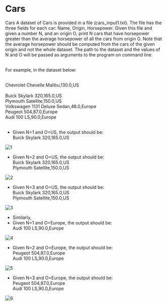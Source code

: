 # Cars
Cars
A dataset of Cars is provided in a file (cars_input1.txt). The file has the three fields for each car: Name, Origin, Horsepower. Given this file and given a number N, and an origin O, print N cars that have horsepower greater than the average horsepower of all the cars from origin O. Note that the average horsepower should be computed from the cars of the given origin and not the whole dataset. The path to the dataset and the values of N and O will be passed as arguments to the program on command line.<br><br>


For example, in the dataset below:<br><br>
	

Chevrolet Chevelle Malibu,130.0,US<br>	
Buick Skylark 320,165.0,US<br>
Plymouth Satellite,150.0,US<br>
Volkswagen 1131 Deluxe Sedan,46.0,Europe<br>
Peugeot 504,87.0,Europe<br>
Audi 100 LS,90.0,Europe<br><br>


* Given N=1 and O=US, the output should be:<br>
  Buick Skylark 320,165.0,US<br>

![1](https://user-images.githubusercontent.com/25060937/52166625-bda57d00-2735-11e9-9ae2-719910542638.PNG)


* Given N=2 and O=US, the output should be:<br>	
  Buick Skylark 320,165.0,US<br>
  Plymouth Satellite,150.0,US<br>

![2](https://user-images.githubusercontent.com/25060937/52166633-d0b84d00-2735-11e9-8d1a-d96792b6e63d.PNG)


* Given N=3 and O=US, the output should be:<br>
  Buick Skylark 320,165.0,US<br>
  Plymouth Satellite,150.0,US<br>

![3](https://user-images.githubusercontent.com/25060937/52166645-e7f73a80-2735-11e9-81ab-72c37b4396da.PNG)


* Similarly,<br>
* Given N=1 and O=Europe, the output should be:<br>
  Audi 100 LS,90.0,Europe<br>

![4](https://user-images.githubusercontent.com/25060937/52166654-f7768380-2735-11e9-89e9-87c7ddcd1313.PNG)


* Given N=2 and O=Europe, the output should be:<br>
  Peugeot 504,87.0,Europe<br>
  Audi 100 LS,90.0,Europe<br>

![5](https://user-images.githubusercontent.com/25060937/52166655-078e6300-2736-11e9-8e3c-20d97d2a4dd2.PNG)

* Given N=3 and O=Europe, the output should be:<br>	
  Peugeot 504,87.0,Europe<br>
  Audi 100 LS,90.0,Europe<br>

![6](https://user-images.githubusercontent.com/25060937/52166659-1d038d00-2736-11e9-9307-7390943db5b6.PNG)
